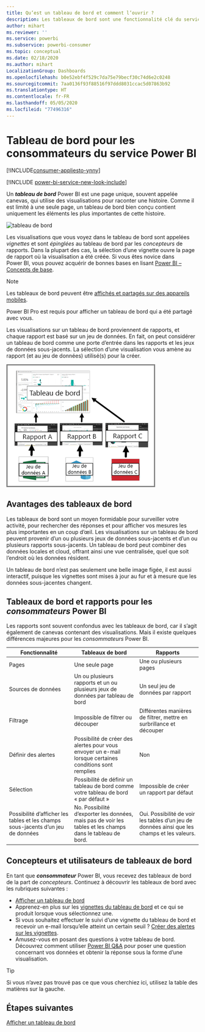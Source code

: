 ```yaml
---
title: Qu’est un tableau de bord et comment l’ouvrir ?
description: Les tableaux de bord sont une fonctionnalité clé du service Power BI.
author: mihart
ms.reviewer: ''
ms.service: powerbi
ms.subservice: powerbi-consumer
ms.topic: conceptual
ms.date: 02/18/2020
ms.author: mihart
LocalizationGroup: Dashboards
ms.openlocfilehash: b0e52ebf4f529c7da75e79becf30c74d6e2c0248
ms.sourcegitcommit: 7aa0136f93f88516f97ddd8031ccac5d07863b92
ms.translationtype: HT
ms.contentlocale: fr-FR
ms.lasthandoff: 05/05/2020
ms.locfileid: "77496316"
---
```

# <a name="dashboards-for-power-bi-service-consumers"></a>Tableau de bord pour les consommateurs du service Power BI

[!INCLUDE[consumer-appliesto-ynny](../includes/consumer-appliesto-ynny.md)]

[!INCLUDE [power-bi-service-new-look-include](../includes/power-bi-service-new-look-include.md)]

Un ***tableau de bord*** Power BI est une page unique, souvent appelée canevas, qui utilise des visualisations pour raconter une histoire. Comme il est limité à une seule page, un tableau de bord bien conçu contient uniquement les éléments les plus importantes de cette histoire.

![tableau de bord](media/end-user-dashboards/power-bi-dashboard2.png)

Les visualisations que vous voyez dans le tableau de bord sont appelées *vignettes* et sont *épinglées* au tableau de bord par les *concepteurs* de rapports. Dans la plupart des cas, la sélection d’une vignette ouvre la page de rapport où la visualisation a été créée. Si vous êtes novice dans Power BI, vous pouvez acquérir de bonnes bases en lisant [Power BI – Concepts de base](end-user-basic-concepts.md).

> [!NOTE]
> Les tableaux de bord peuvent être [affichés et partagés sur des appareils mobiles](mobile/mobile-apps-view-dashboard.md).
>
> Power BI Pro est requis pour afficher un tableau de bord qui a été partagé avec vous.
> 

Les visualisations sur un tableau de bord proviennent de rapports, et chaque rapport est basé sur un jeu de données. En fait, on peut considérer un tableau de bord comme une porte d’entrée dans les rapports et les jeux de données sous-jacents. La sélection d’une visualisation vous amène au rapport (et au jeu de données) utilisé(s) pour la créer.

![diagramme montrant la relation entre les tableaux de bord, les rapports, les jeux de données](media/end-user-dashboards/power-bi-diagram.png)

## <a name="advantages-of-dashboards"></a>Avantages des tableaux de bord
Les tableaux de bord sont un moyen formidable pour surveiller votre activité, pour rechercher des réponses et pour afficher vos mesures les plus importantes en un coup d’œil. Les visualisations sur un tableau de bord peuvent provenir d’un ou plusieurs jeux de données sous-jacents et d’un ou plusieurs rapports sous-jacents. Un tableau de bord peut combiner des données locales et cloud, offrant ainsi une vue centralisée, quel que soit l’endroit où les données résident.

Un tableau de bord n’est pas seulement une belle image figée, il est aussi interactif, puisque les vignettes sont mises à jour au fur et à mesure que les données sous-jacentes changent.

## <a name="dashboards-versus-reports-for-power-bi-consumers"></a>Tableaux de bord et rapports pour les ***consommateurs*** Power BI
Les rapports sont souvent confondus avec les tableaux de bord, car il s’agit également de canevas contenant des visualisations. Mais il existe quelques différences majeures pour les *consommateurs* Power BI.

| **Fonctionnalité** | **Tableaux de bord** | **Rapports** |
| --- | --- | --- |
| Pages |Une seule page |Une ou plusieurs pages |
| Sources de données |Un ou plusieurs rapports et un ou plusieurs jeux de données par tableau de bord |Un seul jeu de données par rapport |
| Filtrage |Impossible de filtrer ou découper |Différentes manières de filtrer, mettre en surbrillance et découper |
| Définir des alertes |Possibilité de créer des alertes pour vous envoyer un e-mail lorsque certaines conditions sont remplies |Non |
| Sélection |Possibilité de définir un tableau de bord comme votre tableau de bord « par défaut » |Impossible de créer un rapport par défaut |
| Possibilité d’afficher les tables et les champs sous-jacents d’un jeu de données |No. Possibilité d’exporter les données, mais pas de voir les tables et les champs dans le tableau de bord. |Oui. Possibilité de voir les tables d’un jeu de données ainsi que les champs et les valeurs. |


## <a name="dashboard-designers-and-dashboard-consumers"></a>Concepteurs et utilisateurs de tableaux de bord
En tant que ***consommateur*** Power BI, vous recevez des tableaux de bord de la part de *concepteurs*. Continuez à découvrir les tableaux de bord avec les rubriques suivantes :

* [Afficher un tableau de bord](end-user-dashboard-open.md)
* Apprenez-en plus sur les [vignettes du tableau de bord](end-user-tiles.md) et ce qui se produit lorsque vous sélectionnez une.
* Si vous souhaitez effectuer le suivi d’une vignette du tableau de bord et recevoir un e-mail lorsqu’elle atteint un certain seuil ? [Créer des alertes sur les vignettes](end-user-alerts.md).
* Amusez-vous en posant des questions à votre tableau de bord. Découvrez comment utiliser [Power BI Q&A](end-user-q-and-a.md) pour poser une question concernant vos données et obtenir la réponse sous la forme d’une visualisation.

> [!TIP]
> Si vous n’avez pas trouvé pas ce que vous cherchiez ici, utilisez la table des matières sur la gauche.
> 

## <a name="next-steps"></a>Étapes suivantes
[Afficher un tableau de bord](end-user-dashboard-open.md) 